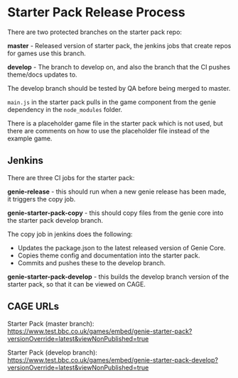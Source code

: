# Starter Pack Release Process

There are two protected branches on the starter pack repo:  

**master** - Released version of starter pack, the jenkins jobs that create repos for games use this branch.  

**develop** - The branch to develop on, and also the branch that the CI pushes theme/docs updates to.

The develop branch should be tested by QA before being merged to master.

`main.js` in the starter pack pulls in the game component from the genie dependency in the `node_modules` folder.

There is a placeholder game file in the starter pack which is not used, but there are comments on how to use the placeholder file instead of the example game.


## Jenkins

There are three CI jobs for the starter pack:

**genie-release** - this should run when a new genie release has been made, it triggers the copy job.

**genie-starter-pack-copy** - this should copy files from the genie core into the starter pack develop branch.

The copy job in jenkins does the following:  
- Updates the package.json to the latest released version of Genie Core.
- Copies theme config and documentation into the starter pack.
- Commits and pushes these to the develop branch.

**genie-starter-pack-develop** - this builds the develop branch version of the starter pack, so that it can be viewed on CAGE.

## CAGE URLs

Starter Pack (master branch): https://www.test.bbc.co.uk/games/embed/genie-starter-pack?versionOverride=latest&viewNonPublished=true  

Starter Pack (develop branch): https://www.test.bbc.co.uk/games/embed/genie-starter-pack-develop?versionOverride=latest&viewNonPublished=true